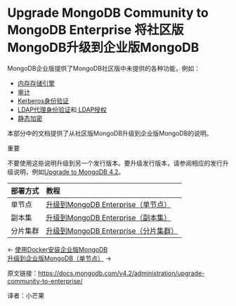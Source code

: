 # Upgrade MongoDB Community to MongoDB Enterprise 将社区版MongoDB升级到企业版MongoDB

MongoDB企业版提供了MongoDB社区版中未提供的各种功能，例如：

- [内存存储引擎](https://docs.mongodb.com/v4.2/core/inmemory/)
- [审计](https://docs.mongodb.com/v4.2/core/auditing/)
- [Kerberos身份验证](https://docs.mongodb.com/v4.2/core/kerberos/)
- [LDAP代理身份验证](https://docs.mongodb.com/v4.2/core/security-ldap/)和[ LDAP授权](https://docs.mongodb.com/v4.2/core/security-ldap-external/)
- [静态加密](https://docs.mongodb.com/v4.2/core/security-encryption-at-rest/)

本部分中的文档提供了从社区版MongoDB升级到企业版MongoDB的说明。



重要

不要使用这些说明升级到另一个发行版本。要升级发行版本，请参阅相应的发行升级说明，例如[Upgrade to MongoDB 4.2](https://docs.mongodb.com/v4.2/release-notes/4.2/#upgrade)。

| 部署方式 | 教程                                                         |
| :------- | :----------------------------------------------------------- |
| 单节点   | [升级到MongoDB Enterprise（单节点）](https://docs.mongodb.com/v4.2/tutorial/upgrade-to-enterprise-standalone/) |
| 副本集   | [升级到MongoDB Enterprise（副本集）](https://docs.mongodb.com/v4.2/tutorial/upgrade-to-enterprise-replica-set/) |
| 分片集群 | [升级到MongoDB Enterprise（分片集群）](https://docs.mongodb.com/v4.2/tutorial/upgrade-to-enterprise-sharded-cluster/) |

←  [使用Docker安装企业版MongoDB](https://docs.mongodb.com/v4.2/tutorial/install-mongodb-enterprise-with-docker/)<br/>[升级到企业版MongoDB（单节点）](https://docs.mongodb.com/v4.2/tutorial/upgrade-to-enterprise-standalone/) →



原文链接：https://docs.mongodb.com/v4.2/administration/upgrade-community-to-enterprise/

译者：小芒果